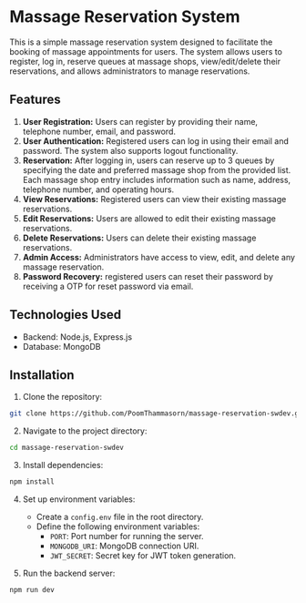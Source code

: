 # Massage Reservation System

This is a simple massage reservation system designed to facilitate the booking of massage appointments for users. The system allows users to register, log in, reserve queues at massage shops, view/edit/delete their reservations, and allows administrators to manage reservations.

## Features

1. **User Registration:** Users can register by providing their name, telephone number, email, and password.
2. **User Authentication:** Registered users can log in using their email and password. The system also supports logout functionality.
3. **Reservation:** After logging in, users can reserve up to 3 queues by specifying the date and preferred massage shop from the provided list. Each massage shop entry includes information such as name, address, telephone number, and operating hours.
4. **View Reservations:** Registered users can view their existing massage reservations.
5. **Edit Reservations:** Users are allowed to edit their existing massage reservations.
6. **Delete Reservations:** Users can delete their existing massage reservations.
7. **Admin Access:** Administrators have access to view, edit, and delete any massage reservation.
8. **Password Recovery:** registered users can reset their password by receiving a OTP for reset password via email.

## Technologies Used

- Backend: Node.js, Express.js
- Database: MongoDB

## Installation

1. Clone the repository:

```bash
git clone https://github.com/PoomThammasorn/massage-reservation-swdev.git
```

2. Navigate to the project directory:

```bash
cd massage-reservation-swdev
```

3. Install dependencies:

```bash
npm install
```

4. Set up environment variables:

   - Create a `config.env` file in the root directory.
   - Define the following environment variables:
     - `PORT`: Port number for running the server.
     - `MONGODB_URI`: MongoDB connection URI.
     - `JWT_SECRET`: Secret key for JWT token generation.
     
5. Run the backend server:

```bash
npm run dev
```
